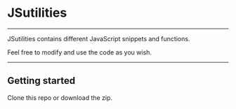 # JSutilities
---

JSutilities contains different JavaScript snippets and functions.

Feel free to modify and use the code as you wish.

---

## Getting started

Clone this repo or download the zip.

